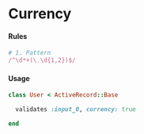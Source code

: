 # Currency

#### Rules

```ruby
# 1. Pattern
/^\d*+(\.\d{1,2})$/
```

#### Usage

```ruby
class User < ActiveRecord::Base

  validates :input_0, currency: true

end
```
